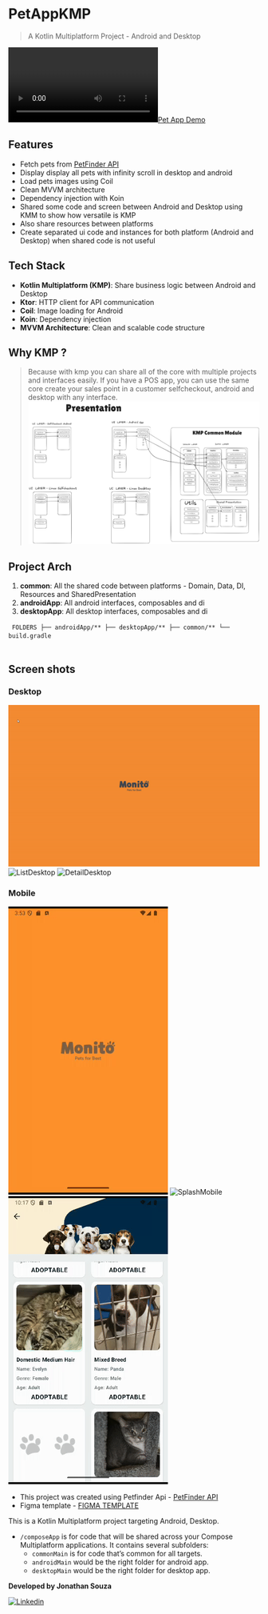 # PetAppKMP
> A Kotlin Multiplatform Project - Android and Desktop

[![Pet App Demo](screenshot/pet_app.mp4)](screenshot/pet_app.mp4)
## Features
- Fetch pets from [PetFinder API](https://www.petfinder.com/developers/v2/docs/#get-animals)
- Display display all pets with infinity scroll in desktop and android
- Load pets images using Coil
- Clean MVVM architecture
- Dependency injection with Koin
- Shared some code and screen between Android and Desktop using KMM to show how versatile is KMP
- Also share resources between platforms
- Create separated ui code and instances for both platform (Android and Desktop) when shared code is not useful


## Tech Stack
- **Kotlin Multiplatform (KMP)**: Share business logic between Android and Desktop
- **Ktor**: HTTP client for API communication
- **Coil**: Image loading for Android
- **Koin**: Dependency injection
- **MVVM Architecture**: Clean and scalable code structure


## Why KMP ?
> Because with kmp you can share all of the core with multiple projects and interfaces easily. If you have a POS app, you can use the same core create your sales point in a customer selfcheckout, android and desktop with any interface.
![Project Architecture](screenshot/kmp_arch.png)

## Project Arch
1. **common**: All the shared code between platforms - Domain, Data, DI, Resources and SharedPresentation
2. **androidApp**: All android interfaces, composables and di
3. **desktopApp**: All desktop interfaces, composables and di

<code> FOLDERS
  ├── androidApp/**
  ├── desktopApp/**
  ├── common/**
  └── build.gradle  
</code>

## Screen shots

### Desktop
![SplashDesktop](screenshot/desktop_splash.gif)
![ListDesktop](screenshot/desktop_petlist.gif)
![DetailDesktop](screenshot/desktop_detail.gif)
<br>
### Mobile
![SplashMobile](screenshot/mobile_splash.gif)
![SplashMobile](screenshot/mobile_petlist.gif)
![SplashMobile](screenshot/mobile_detail.gif)
<br>


- This project was created using Petfinder Api - [PetFinder API](https://www.petfinder.com/developers/v2/docs/#get-animals)
- Figma template - [FIGMA TEMPLATE](https://www.figma.com/community/file/1164046882633361201/free-template-ecommerce-website-monito-pets-for-best-community)


This is a Kotlin Multiplatform project targeting Android,  Desktop.

* `/composeApp` is for code that will be shared across your Compose Multiplatform applications.
  It contains several subfolders:
  - `commonMain` is for code that’s common for all targets. 
  - `androidMain` would be the right folder for android app.
  - `desktopMain` would be the right folder for desktop app.

**Developed by Jonathan Souza**

[![Linkedin](https://img.shields.io/badge/-linkedin-grey?logo=linkedin)](https://www.linkedin.com/in/jonathan-souza-6b570338/)